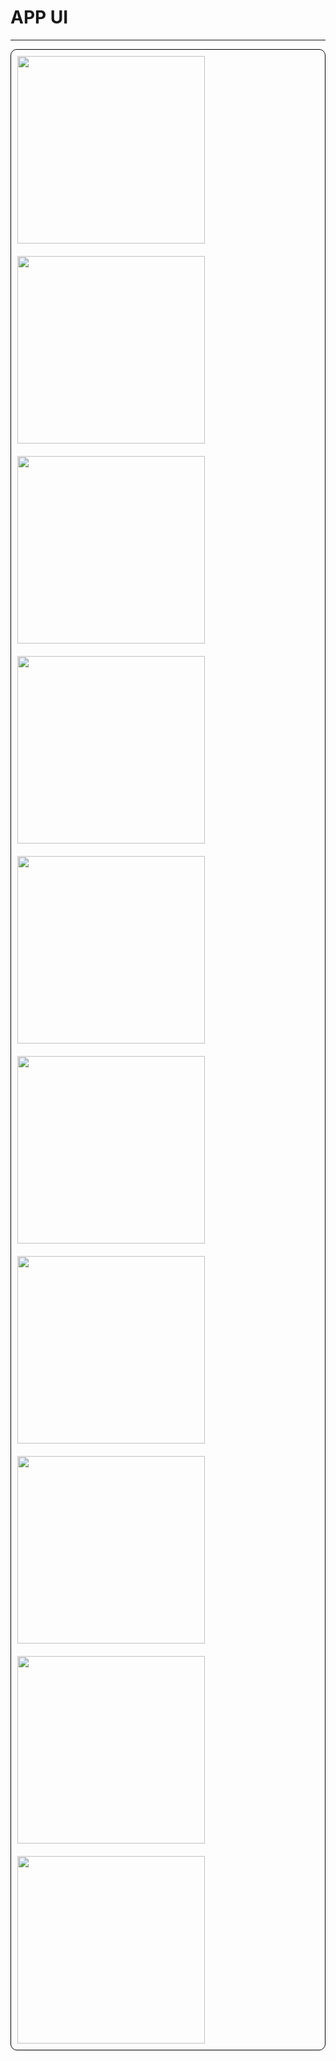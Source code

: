 # APP UI
-------------------------------------
<div style= "border: 1px solid black; border-radius: 10px;" >
  <img style="padding:10px;" width="300" src="https://user-images.githubusercontent.com/63249033/81190756-2fccd780-8ff3-11ea-9d98-9d388911cf5d.PNG">
    <img style="padding:10px;" width="300" src="https://user-images.githubusercontent.com/63249033/81190745-2e9baa80-8ff3-11ea-9bb9-d3a88fc32935.PNG">
    <img style="padding:10px;" width="300" src="https://user-images.githubusercontent.com/63249033/81190755-2fccd780-8ff3-11ea-830d-4c5b3c11f217.PNG">
    <img style="padding:10px;" width="300" src="https://user-images.githubusercontent.com/63249033/81190751-2f344100-8ff3-11ea-8318-038bb9f423d7.PNG">
    <img style="padding:10px;" width="300" src="https://user-images.githubusercontent.com/63249033/81190752-2f344100-8ff3-11ea-896c-66a87b77c8a5.PNG">
    <img style="padding:10px;" width="300" src="https://user-images.githubusercontent.com/63249033/81190748-2e9baa80-8ff3-11ea-82f9-7c235515fb70.PNG">
    <img style="padding:10px;" width="300" src="https://user-images.githubusercontent.com/63249033/81190736-2d6a7d80-8ff3-11ea-9151-b8b72534d795.PNG">
    <img style="padding:10px;" width="300" src="https://user-images.githubusercontent.com/63249033/81190738-2e031400-8ff3-11ea-8c88-0b1b33a6aa39.PNG">
    <img style="padding:10px;" width="300" src="https://user-images.githubusercontent.com/63249033/81190734-2d6a7d80-8ff3-11ea-882b-c3a32eec6489.PNG">
    <img style="padding:10px;" width="300" src="https://user-images.githubusercontent.com/63249033/81190730-2cd1e700-8ff3-11ea-8198-8ffe20c22728.PNG">
</div>
